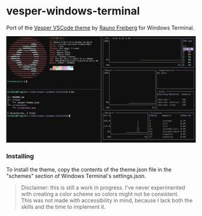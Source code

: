 # vesper-windows-terminal
Port of the [Vesper VSCode theme](https://github.com/raunofreiberg/vesper) by [Rauno Freiberg](https://github.com/raunofreiberg) for Windows Terminal.  

![screenshot of the theme](/screenshots/vesper.png)

### Installing

To install the theme, copy the contents of the theme.json file in the "schemes" section of Windows Terminal's settings.json.  

  
    

> Disclaimer: this is still a work in progress. I've never experimented with creating a color scheme so colors might not be consistent.  
> This was not made with accessibility in mind, because I lack both the skills and the time to implement it.   

